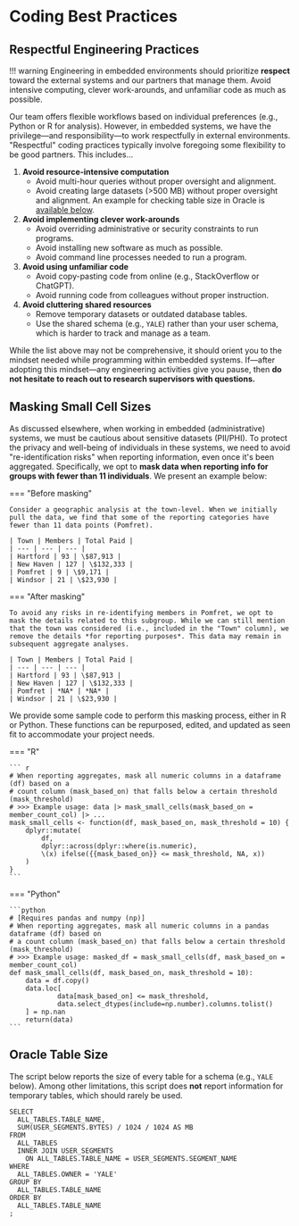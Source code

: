 # Coding Best Practices

## Respectful Engineering Practices

!!! warning
    Engineering in embedded environments should prioritize **respect** toward the external systems and our partners that manage them. Avoid intensive computing, clever work-arounds, and unfamiliar code as much as possible.

Our team offers flexible workflows based on individual preferences (e.g., Python or R for analysis). However, in embedded systems, we have the privilege&mdash;and responsibility&mdash;to work respectfully in external environments. "Respectful" coding practices typically involve foregoing some flexibility to be good partners. This includes...

1. **Avoid resource-intensive computation**
    - Avoid multi-hour queries without proper oversight and alignment.
    - Avoid creating large datasets (>500 MB) without proper oversight and alignment. An example for checking table size in Oracle is [available below](#oracle-table-size).
2. **Avoid implementing clever work-arounds**
    - Avoid overriding administrative or security constraints to run programs.
    - Avoid installing new software as much as possible.
    - Avoid command line processes needed to run a program.
3. **Avoid using unfamiliar code**
    - Avoid copy-pasting code from online (e.g., StackOverflow or ChatGPT).
    - Avoid running code from colleagues without proper instruction.
4. **Avoid cluttering shared resources**
    - Remove temporary datasets or outdated database tables.
    - Use the shared schema (e.g., `YALE`) rather than your user schema, which is harder to track and manage as a team.

While the list above may not be comprehensive, it should orient you to the mindset needed while programming within embedded systems. If&mdash;after adopting this mindset&mdash;any engineering activities give you pause, then **do not hesitate to reach out to research supervisors with questions.**

## Masking Small Cell Sizes

As discussed elsewhere, when working in embedded (administrative) systems, we must be cautious about sensitive datasets (PII/PHI). To protect the privacy and well-being of individuals in these systems, we need to avoid "re-identification risks" when reporting information, even once it's been aggregated. Specifically, we opt to **mask data when reporting info for groups with fewer than 11 individuals**. We present an example below:

=== "Before masking"
	
	Consider a geographic analysis at the town-level. When we initially pull the data, we find that some of the reporting categories have fewer than 11 data points (Pomfret).

	| Town | Members | Total Paid |
	| --- | --- | --- |
	| Hartford | 93 | \$87,913 |
	| New Haven | 127 | \$132,333 |
	| Pomfret | 9 | \$9,171 |
	| Windsor | 21 | \$23,930 |
	
=== "After masking"
	
	To avoid any risks in re-identifying members in Pomfret, we opt to mask the details related to this subgroup. While we can still mention that the town was considered (i.e., included in the "Town" column), we remove the details *for reporting purposes*. This data may remain in subsequent aggregate analyses.
	
	| Town | Members | Total Paid |
	| --- | --- | --- |
	| Hartford | 93 | \$87,913 |
	| New Haven | 127 | \$132,333 |
	| Pomfret | *NA* | *NA* |
	| Windsor | 21 | \$23,930 |

We provide some sample code to perform this masking process, either in R or Python. These functions can be repurposed, edited, and updated as seen fit to accommodate your project needs.

=== "R"
	
	``` r
	# When reporting aggregates, mask all numeric columns in a dataframe (df) based on a
	# count column (mask_based_on) that falls below a certain threshold (mask_threshold)
	# >>> Example usage: data |> mask_small_cells(mask_based_on = member_count_col) |> ...
	mask_small_cells <- function(df, mask_based_on, mask_threshold = 10) {
		dplyr::mutate(
			df,
			dplyr::across(dplyr::where(is.numeric),
			\(x) ifelse({{mask_based_on}} <= mask_threshold, NA, x))
		)
	}
	```

=== "Python"
	
	```python
	# [Requires pandas and numpy (np)]
	# When reporting aggregates, mask all numeric columns in a pandas dataframe (df) based on
	# a count column (mask_based_on) that falls below a certain threshold (mask_threshold)
	# >>> Example usage: masked_df = mask_small_cells(df, mask_based_on = member_count_col)
	def mask_small_cells(df, mask_based_on, mask_threshold = 10):
	    data = df.copy()
	    data.loc[
                data[mask_based_on] <= mask_threshold,
                data.select_dtypes(include=np.number).columns.tolist()
	    ] = np.nan
	    return(data)
	```

## Oracle Table Size

The script below reports the size of every table for a schema (e.g., `YALE` below). Among other limitations, this script does **not** report information for temporary tables, which should rarely be used.

```{ .sql }
SELECT
  ALL_TABLES.TABLE_NAME,
  SUM(USER_SEGMENTS.BYTES) / 1024 / 1024 AS MB
FROM
  ALL_TABLES
  INNER JOIN USER_SEGMENTS
    ON ALL_TABLES.TABLE_NAME = USER_SEGMENTS.SEGMENT_NAME
WHERE
  ALL_TABLES.OWNER = 'YALE'
GROUP BY
  ALL_TABLES.TABLE_NAME
ORDER BY
  ALL_TABLES.TABLE_NAME
;
```
